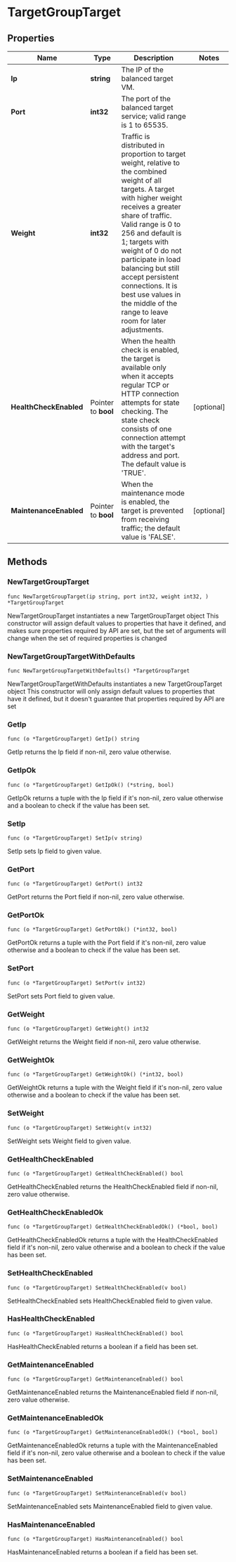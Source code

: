# TargetGroupTarget

## Properties

|Name | Type | Description | Notes|
|------------ | ------------- | ------------- | -------------|
|**Ip** | **string** | The IP of the balanced target VM. | |
|**Port** | **int32** | The port of the balanced target service; valid range is 1 to 65535. | |
|**Weight** | **int32** | Traffic is distributed in proportion to target weight, relative to the combined weight of all targets. A target with higher weight receives a greater share of traffic. Valid range is 0 to 256 and default is 1; targets with weight of 0 do not participate in load balancing but still accept persistent connections. It is best use values in the middle of the range to leave room for later adjustments. | |
|**HealthCheckEnabled** | Pointer to **bool** | When the health check is enabled, the target is available only when it accepts regular TCP or HTTP connection attempts for state checking. The state check consists of one connection attempt with the target&#39;s address and port. The default value is &#39;TRUE&#39;. | [optional] |
|**MaintenanceEnabled** | Pointer to **bool** | When the maintenance mode is enabled, the target is prevented from receiving traffic; the default value is &#39;FALSE&#39;. | [optional] |

## Methods

### NewTargetGroupTarget

`func NewTargetGroupTarget(ip string, port int32, weight int32, ) *TargetGroupTarget`

NewTargetGroupTarget instantiates a new TargetGroupTarget object
This constructor will assign default values to properties that have it defined,
and makes sure properties required by API are set, but the set of arguments
will change when the set of required properties is changed

### NewTargetGroupTargetWithDefaults

`func NewTargetGroupTargetWithDefaults() *TargetGroupTarget`

NewTargetGroupTargetWithDefaults instantiates a new TargetGroupTarget object
This constructor will only assign default values to properties that have it defined,
but it doesn't guarantee that properties required by API are set

### GetIp

`func (o *TargetGroupTarget) GetIp() string`

GetIp returns the Ip field if non-nil, zero value otherwise.

### GetIpOk

`func (o *TargetGroupTarget) GetIpOk() (*string, bool)`

GetIpOk returns a tuple with the Ip field if it's non-nil, zero value otherwise
and a boolean to check if the value has been set.

### SetIp

`func (o *TargetGroupTarget) SetIp(v string)`

SetIp sets Ip field to given value.


### GetPort

`func (o *TargetGroupTarget) GetPort() int32`

GetPort returns the Port field if non-nil, zero value otherwise.

### GetPortOk

`func (o *TargetGroupTarget) GetPortOk() (*int32, bool)`

GetPortOk returns a tuple with the Port field if it's non-nil, zero value otherwise
and a boolean to check if the value has been set.

### SetPort

`func (o *TargetGroupTarget) SetPort(v int32)`

SetPort sets Port field to given value.


### GetWeight

`func (o *TargetGroupTarget) GetWeight() int32`

GetWeight returns the Weight field if non-nil, zero value otherwise.

### GetWeightOk

`func (o *TargetGroupTarget) GetWeightOk() (*int32, bool)`

GetWeightOk returns a tuple with the Weight field if it's non-nil, zero value otherwise
and a boolean to check if the value has been set.

### SetWeight

`func (o *TargetGroupTarget) SetWeight(v int32)`

SetWeight sets Weight field to given value.


### GetHealthCheckEnabled

`func (o *TargetGroupTarget) GetHealthCheckEnabled() bool`

GetHealthCheckEnabled returns the HealthCheckEnabled field if non-nil, zero value otherwise.

### GetHealthCheckEnabledOk

`func (o *TargetGroupTarget) GetHealthCheckEnabledOk() (*bool, bool)`

GetHealthCheckEnabledOk returns a tuple with the HealthCheckEnabled field if it's non-nil, zero value otherwise
and a boolean to check if the value has been set.

### SetHealthCheckEnabled

`func (o *TargetGroupTarget) SetHealthCheckEnabled(v bool)`

SetHealthCheckEnabled sets HealthCheckEnabled field to given value.

### HasHealthCheckEnabled

`func (o *TargetGroupTarget) HasHealthCheckEnabled() bool`

HasHealthCheckEnabled returns a boolean if a field has been set.

### GetMaintenanceEnabled

`func (o *TargetGroupTarget) GetMaintenanceEnabled() bool`

GetMaintenanceEnabled returns the MaintenanceEnabled field if non-nil, zero value otherwise.

### GetMaintenanceEnabledOk

`func (o *TargetGroupTarget) GetMaintenanceEnabledOk() (*bool, bool)`

GetMaintenanceEnabledOk returns a tuple with the MaintenanceEnabled field if it's non-nil, zero value otherwise
and a boolean to check if the value has been set.

### SetMaintenanceEnabled

`func (o *TargetGroupTarget) SetMaintenanceEnabled(v bool)`

SetMaintenanceEnabled sets MaintenanceEnabled field to given value.

### HasMaintenanceEnabled

`func (o *TargetGroupTarget) HasMaintenanceEnabled() bool`

HasMaintenanceEnabled returns a boolean if a field has been set.


